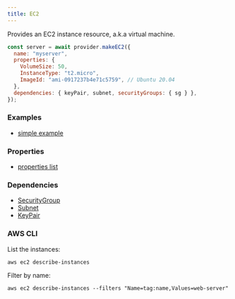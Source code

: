 ```yaml
---
title: EC2
---
```


Provides an EC2 instance resource, a.k.a virtual machine.

```js
const server = await provider.makeEC2({
  name: "myserver",
  properties: {
    VolumeSize: 50,
    InstanceType: "t2.micro",
    ImageId: "ami-0917237b4e71c5759", // Ubuntu 20.04
  },
  dependencies: { keyPair, subnet, securityGroups: { sg } },
});
```

### Examples

- [simple example](https://github.com/FredericHeem/grucloud/blob/master/examples/aws/iac.js#L57)

### Properties

- [properties list](https://docs.aws.amazon.com/AWSJavaScriptSDK/latest/AWS/EC2.html#runInstances-property)

### Dependencies

- [SecurityGroup](./SecurityGroup)
- [Subnet](./Subnet)
- [KeyPair](./KeyPair)

### AWS CLI

List the instances:

```
aws ec2 describe-instances
```

Filter by name:

```
aws ec2 describe-instances --filters "Name=tag:name,Values=web-server"

```
